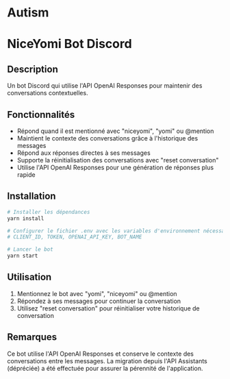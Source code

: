 # Autism
# NiceYomi Bot Discord

## Description
Un bot Discord qui utilise l'API OpenAI Responses pour maintenir des conversations contextuelles.

## Fonctionnalités
- Répond quand il est mentionné avec "niceyomi", "yomi" ou @mention
- Maintient le contexte des conversations grâce à l'historique des messages
- Répond aux réponses directes à ses messages
- Supporte la réinitialisation des conversations avec "reset conversation"
- Utilise l'API OpenAI Responses pour une génération de réponses plus rapide

## Installation

```bash
# Installer les dépendances
yarn install

# Configurer le fichier .env avec les variables d'environnement nécessaires
# CLIENT_ID, TOKEN, OPENAI_API_KEY, BOT_NAME

# Lancer le bot
yarn start
```

## Utilisation
1. Mentionnez le bot avec "yomi", "niceyomi" ou @mention
2. Répondez à ses messages pour continuer la conversation
3. Utilisez "reset conversation" pour réinitialiser votre historique de conversation

## Remarques
Ce bot utilise l'API OpenAI Responses et conserve le contexte des conversations entre les messages. La migration depuis l'API Assistants (dépréciée) a été effectuée pour assurer la pérennité de l'application.